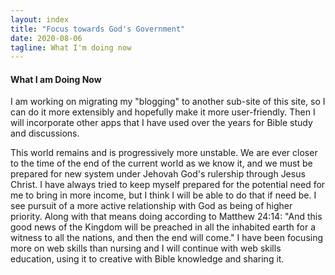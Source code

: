```yaml
---
layout: index
title: "Focus towards God's Government"
date: 2020-08-06
tagline: What I'm doing now
---
```


#### What I am Doing Now

I am working on migrating my "blogging" to another sub-site of this site, so I can do it more extensibly and hopefully make it more user-friendly. Then I will incorporate other apps that I have used over the years for Bible study and discussions.

This world remains and is progressively more unstable. We are ever closer to the time of the end of the current world as we know it, and we must be prepared for new system under Jehovah God's rulership through Jesus Christ. I have always tried to keep myself prepared for the potential need for me to bring in more income, but I think I will be able to do that if need be. I see pursuit of a more active relationship with God as being of higher priority. Along with that means doing according to Matthew 24:14: "And this good news of the Kingdom will be preached in all the inhabited earth for a witness to all the nations, and then the end will come." I have been focusing more on web skills than nursing and I will continue with web skills education, using it to creative with Bible knowledge and sharing it.

